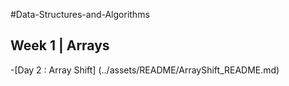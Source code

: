 #Data-Structures-and-Algorithms

## Week 1 | Arrays

-[Day 2 : Array Shift] (../assets/README/ArrayShift_README.md)